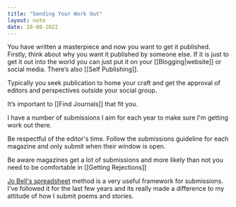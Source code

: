 ```yaml
---
title: "Sending Your Work Out"
layout: note
date: 28-08-2022
---
```


You have written a masterpiece and now you want to get it published. Firstly, think about why you want it published by someone else. If it is just to get it out into the world you can just put it on your [[Blogging|website]] or social media. There’s also [[Self Publishing]]. 

Typically you seek publication to home your craft and get the approval of editors and perspectives outside your social group.

It’s important to [[Find Journals]] that fit you.

I have a number of submissions I aim for each year to make sure I'm getting work out there.

Be respectful of the editor's time. Follow the submissions guideline for each magazine and only submit when their window is open.

Be aware magazines get a lot of submissions and more likely than not you need to be comfortable in [[Getting Rejections]]

<a href="https://belljarblog.wordpress.com/2015/01/08/submitting-to-journals-the-jo-bell-method/" >Jo Bell's spreadsheet</a> method is a very useful framework for submissions. I've followed it for the last few years and its really made a difference to my attitude of how I submit poems and stories.
